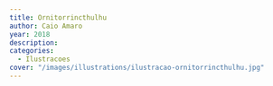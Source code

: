 ```yaml
---
title: Ornitorrincthulhu
author: Caio Amaro
year: 2018
description: 
categories:
  - Ilustracoes
cover: "/images/illustrations/ilustracao-ornitorrincthulhu.jpg"
---
```



